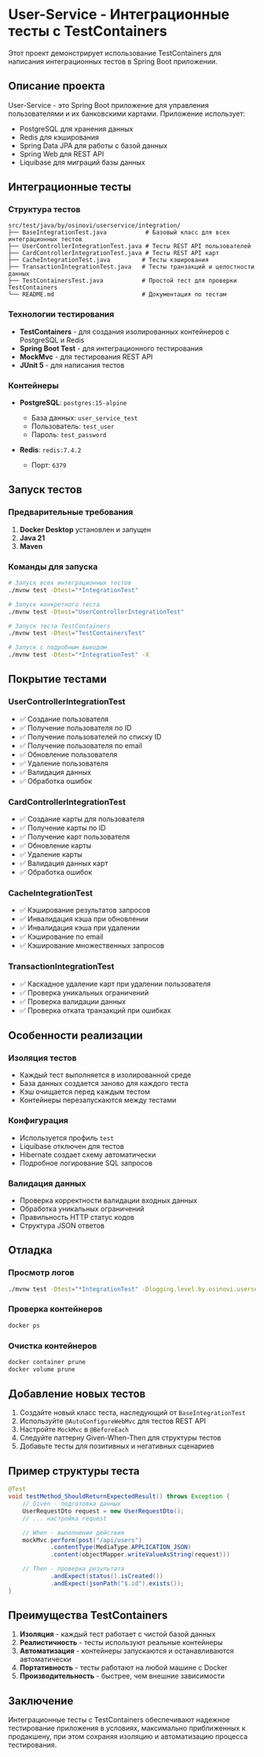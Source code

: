 # User-Service - Интеграционные тесты с TestContainers

Этот проект демонстрирует использование TestContainers для написания интеграционных тестов в Spring Boot приложении.

## Описание проекта

User-Service - это Spring Boot приложение для управления пользователями и их банковскими картами. Приложение использует:
- PostgreSQL для хранения данных
- Redis для кэширования
- Spring Data JPA для работы с базой данных
- Spring Web для REST API
- Liquibase для миграций базы данных

## Интеграционные тесты

### Структура тестов

```
src/test/java/by/osinovi/userservice/integration/
├── BaseIntegrationTest.java           # Базовый класс для всех интеграционных тестов
├── UserControllerIntegrationTest.java # Тесты REST API пользователей
├── CardControllerIntegrationTest.java # Тесты REST API карт
├── CacheIntegrationTest.java         # Тесты кэширования
├── TransactionIntegrationTest.java   # Тесты транзакций и целостности данных
├── TestContainersTest.java           # Простой тест для проверки TestContainers
└── README.md                         # Документация по тестам
```

### Технологии тестирования

- **TestContainers** - для создания изолированных контейнеров с PostgreSQL и Redis
- **Spring Boot Test** - для интеграционного тестирования
- **MockMvc** - для тестирования REST API
- **JUnit 5** - для написания тестов

### Контейнеры

- **PostgreSQL**: `postgres:15-alpine`
  - База данных: `user_service_test`
  - Пользователь: `test_user`
  - Пароль: `test_password`

- **Redis**: `redis:7.4.2`
  - Порт: `6379`

## Запуск тестов

### Предварительные требования

1. **Docker Desktop** установлен и запущен
2. **Java 21**
3. **Maven**

### Команды для запуска

```bash
# Запуск всех интеграционных тестов
./mvnw test -Dtest="*IntegrationTest"

# Запуск конкретного теста
./mvnw test -Dtest="UserControllerIntegrationTest"

# Запуск теста TestContainers
./mvnw test -Dtest="TestContainersTest"

# Запуск с подробным выводом
./mvnw test -Dtest="*IntegrationTest" -X
```

## Покрытие тестами

### UserControllerIntegrationTest
- ✅ Создание пользователя
- ✅ Получение пользователя по ID
- ✅ Получение пользователей по списку ID
- ✅ Получение пользователя по email
- ✅ Обновление пользователя
- ✅ Удаление пользователя
- ✅ Валидация данных
- ✅ Обработка ошибок

### CardControllerIntegrationTest
- ✅ Создание карты для пользователя
- ✅ Получение карты по ID
- ✅ Получение карт пользователя
- ✅ Обновление карты
- ✅ Удаление карты
- ✅ Валидация данных карт
- ✅ Обработка ошибок

### CacheIntegrationTest
- ✅ Кэширование результатов запросов
- ✅ Инвалидация кэша при обновлении
- ✅ Инвалидация кэша при удалении
- ✅ Кэширование по email
- ✅ Кэширование множественных запросов

### TransactionIntegrationTest
- ✅ Каскадное удаление карт при удалении пользователя
- ✅ Проверка уникальных ограничений
- ✅ Проверка валидации данных
- ✅ Проверка отката транзакций при ошибках

## Особенности реализации

### Изоляция тестов
- Каждый тест выполняется в изолированной среде
- База данных создается заново для каждого теста
- Кэш очищается перед каждым тестом
- Контейнеры перезапускаются между тестами

### Конфигурация
- Используется профиль `test`
- Liquibase отключен для тестов
- Hibernate создает схему автоматически
- Подробное логирование SQL запросов

### Валидация данных
- Проверка корректности валидации входных данных
- Обработка уникальных ограничений
- Правильность HTTP статус кодов
- Структура JSON ответов

## Отладка

### Просмотр логов
```bash
./mvnw test -Dtest="*IntegrationTest" -Dlogging.level.by.osinovi.userservice=DEBUG
```

### Проверка контейнеров
```bash
docker ps
```

### Очистка контейнеров
```bash
docker container prune
docker volume prune
```

## Добавление новых тестов

1. Создайте новый класс теста, наследующий от `BaseIntegrationTest`
2. Используйте `@AutoConfigureWebMvc` для тестов REST API
3. Настройте `MockMvc` в `@BeforeEach`
4. Следуйте паттерну Given-When-Then для структуры тестов
5. Добавьте тесты для позитивных и негативных сценариев

## Пример структуры теста

```java
@Test
void testMethod_ShouldReturnExpectedResult() throws Exception {
    // Given - подготовка данных
    UserRequestDto request = new UserRequestDto();
    // ... настройка request

    // When - выполнение действия
    mockMvc.perform(post("/api/users")
            .contentType(MediaType.APPLICATION_JSON)
            .content(objectMapper.writeValueAsString(request)))

    // Then - проверка результата
            .andExpect(status().isCreated())
            .andExpect(jsonPath("$.id").exists());
}
```

## Преимущества TestContainers

1. **Изоляция** - каждый тест работает с чистой базой данных
2. **Реалистичность** - тесты используют реальные контейнеры
3. **Автоматизация** - контейнеры запускаются и останавливаются автоматически
4. **Портативность** - тесты работают на любой машине с Docker
5. **Производительность** - быстрее, чем внешние зависимости

## Заключение

Интеграционные тесты с TestContainers обеспечивают надежное тестирование приложения в условиях, максимально приближенных к продакшену, при этом сохраняя изоляцию и автоматизацию процесса тестирования. 